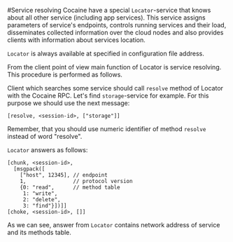 #Service resolving
Cocaine have a special `Locator`-service that knows about all other service (including app services). This service assigns parameters of service's endpoints, controls running services and their load, disseminates collected information over the cloud nodes and also provides clients with information about services location.

`Locator` is always available at specified in configuration file address.

From the client point of view main function of Locator is service resolving. This procedure is performed as follows.

Client which searches some service should call `resolve` method of Locator with the Cocaine RPC. Let's find `storage`-service for example. For this purpose we should use the next message:

```
[resolve, <session-id>, ["storage"]]
```

Remember, that you should use numeric identifier of method `resolve` instead of word "resolve".

`Locator` answers as follows:

```
[chunk, <session-id>,
  [msgpack([
    ["host", 12345], // endpoint
    1,               // protocol version
    {0: "read",      // method table
     1: "write",
     2: "delete",
     3: "find"}])]]
[choke, <session-id>, []]
```

As we can see, answer from `Locator` contains network address of service and its methods table.
